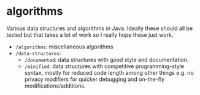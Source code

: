 # algorithms

Various data structures and algorithms in Java. Ideally these should all be
tested but that takes a lot of work so I really hope these just work.

* `/algorithms`: miscellaneous algorithms
* `/data-structures`:
  * `/documented`: data structures with good style and documentation.
  * `/minified`: data structures with competitive programming-style syntax,
    mostly for reduced code length among other things e.g. no privacy modifiers
    for quicker debugging and on-the-fly modifications/additions.
